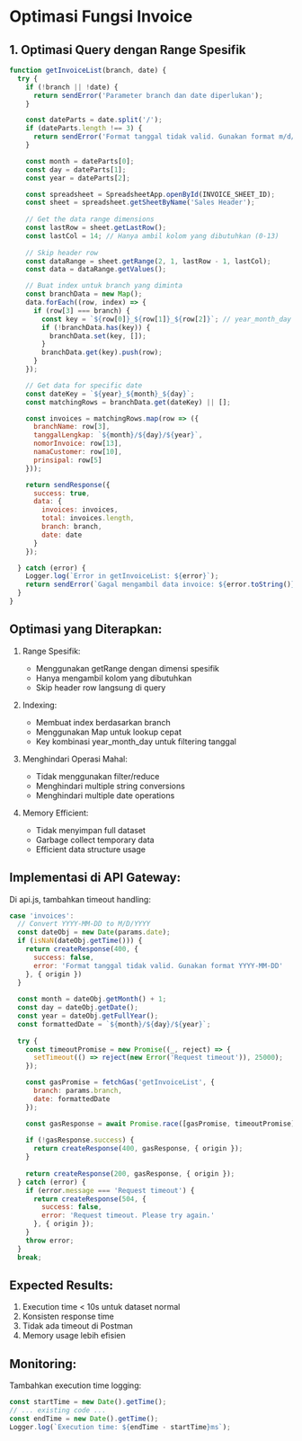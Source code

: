 # Optimasi Fungsi Invoice

## 1. Optimasi Query dengan Range Spesifik
```javascript
function getInvoiceList(branch, date) {
  try {
    if (!branch || !date) {
      return sendError('Parameter branch dan date diperlukan');
    }

    const dateParts = date.split('/');
    if (dateParts.length !== 3) {
      return sendError('Format tanggal tidak valid. Gunakan format m/d/yyyy');
    }

    const month = dateParts[0];
    const day = dateParts[1];
    const year = dateParts[2];

    const spreadsheet = SpreadsheetApp.openById(INVOICE_SHEET_ID);
    const sheet = spreadsheet.getSheetByName('Sales Header');
    
    // Get the data range dimensions
    const lastRow = sheet.getLastRow();
    const lastCol = 14; // Hanya ambil kolom yang dibutuhkan (0-13)
    
    // Skip header row
    const dataRange = sheet.getRange(2, 1, lastRow - 1, lastCol);
    const data = dataRange.getValues();

    // Buat index untuk branch yang diminta
    const branchData = new Map();
    data.forEach((row, index) => {
      if (row[3] === branch) {
        const key = `${row[0]}_${row[1]}_${row[2]}`; // year_month_day
        if (!branchData.has(key)) {
          branchData.set(key, []);
        }
        branchData.get(key).push(row);
      }
    });

    // Get data for specific date
    const dateKey = `${year}_${month}_${day}`;
    const matchingRows = branchData.get(dateKey) || [];

    const invoices = matchingRows.map(row => ({
      branchName: row[3],
      tanggalLengkap: `${month}/${day}/${year}`,
      nomorInvoice: row[13],
      namaCustomer: row[10],
      prinsipal: row[5]
    }));

    return sendResponse({
      success: true,
      data: {
        invoices: invoices,
        total: invoices.length,
        branch: branch,
        date: date
      }
    });

  } catch (error) {
    Logger.log(`Error in getInvoiceList: ${error}`);
    return sendError(`Gagal mengambil data invoice: ${error.toString()}`);
  }
}
```

## Optimasi yang Diterapkan:

1. Range Spesifik:
   - Menggunakan getRange dengan dimensi spesifik
   - Hanya mengambil kolom yang dibutuhkan
   - Skip header row langsung di query

2. Indexing:
   - Membuat index berdasarkan branch
   - Menggunakan Map untuk lookup cepat
   - Key kombinasi year_month_day untuk filtering tanggal

3. Menghindari Operasi Mahal:
   - Tidak menggunakan filter/reduce
   - Menghindari multiple string conversions
   - Menghindari multiple date operations

4. Memory Efficient:
   - Tidak menyimpan full dataset
   - Garbage collect temporary data
   - Efficient data structure usage

## Implementasi di API Gateway:

Di api.js, tambahkan timeout handling:
```javascript
case 'invoices':
  // Convert YYYY-MM-DD to M/D/YYYY
  const dateObj = new Date(params.date);
  if (isNaN(dateObj.getTime())) {
    return createResponse(400, {
      success: false,
      error: 'Format tanggal tidak valid. Gunakan format YYYY-MM-DD'
    }, { origin })
  }
  
  const month = dateObj.getMonth() + 1;
  const day = dateObj.getDate();
  const year = dateObj.getFullYear();
  const formattedDate = `${month}/${day}/${year}`;
  
  try {
    const timeoutPromise = new Promise((_, reject) => {
      setTimeout(() => reject(new Error('Request timeout')), 25000);
    });

    const gasPromise = fetchGas('getInvoiceList', { 
      branch: params.branch,
      date: formattedDate
    });

    const gasResponse = await Promise.race([gasPromise, timeoutPromise]);
    
    if (!gasResponse.success) {
      return createResponse(400, gasResponse, { origin });
    }
    
    return createResponse(200, gasResponse, { origin });
  } catch (error) {
    if (error.message === 'Request timeout') {
      return createResponse(504, {
        success: false,
        error: 'Request timeout. Please try again.'
      }, { origin });
    }
    throw error;
  }
  break;
```

## Expected Results:
1. Execution time < 10s untuk dataset normal
2. Konsisten response time
3. Tidak ada timeout di Postman
4. Memory usage lebih efisien

## Monitoring:
Tambahkan execution time logging:
```javascript
const startTime = new Date().getTime();
// ... existing code ...
const endTime = new Date().getTime();
Logger.log(`Execution time: ${endTime - startTime}ms`);
